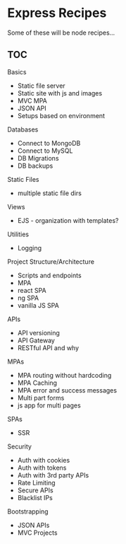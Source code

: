 # Express Recipes
Some of these will be node recipes...

## TOC
Basics
- Static file server
- Static site with js and images
- MVC MPA
- JSON API
- Setups based on environment

Databases
- Connect to MongoDB
- Connect to MySQL
- DB Migrations
- DB backups

Static Files
- multiple static file dirs

Views
- EJS - organization with templates?

Utilities
- Logging

Project Structure/Architecture
- Scripts and endpoints
- MPA
- react SPA
- ng SPA
- vanilla JS SPA

APIs
- API versioning
- API Gateway
- RESTful API and why

MPAs
- MPA routing without hardcoding
- MPA Caching
- MPA error and success messages
- Multi part forms
- js app for multi pages

SPAs
- SSR

Security
- Auth with cookies
- Auth with tokens
- Auth with 3rd party APIs
- Rate Limiting
- Secure APIs
- Blacklist IPs

Bootstrapping
- JSON APIs
- MVC Projects